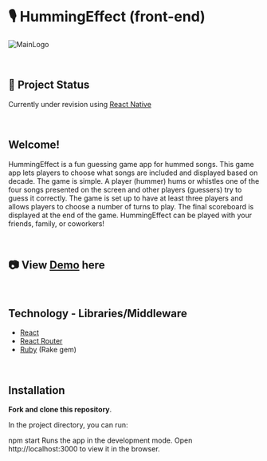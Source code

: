 <br>

# 🎙️ HummingEffect (front-end)

![MainLogo](https://user-images.githubusercontent.com/33072677/138638571-b35e6f68-c3c0-4a10-a9ca-72c6498da6c5.jpg)

<br>

## 🚧 Project Status 
Currently under revision using [React Native](https://reactnative.dev/)

<br>

## Welcome!

HummingEffect is a fun guessing game app for hummed songs. This game app lets players to choose what songs are included and displayed based on decade. The game is simple. A player (hummer) hums or whistles one of the four songs presented on the screen and other players (guessers) try to guess it correctly. The game is set up to have at least three players and allows players to choose a number of turns to play. The final scoreboard is displayed at the end of the game. HummingEffect can be played with your friends, family, or coworkers!

<br>

## 📷 View [Demo](https://youtu.be/UzNjQaHHbcA) here

<br>


## Technology - Libraries/Middleware

- [React](https://github.com/facebook/react)
- [React Router](https://github.com/ReactTraining/react-router)
- [Ruby](https://github.com/ruby/ruby) (Rake gem)


<br>

## Installation

**Fork and clone this repository**.

In the project directory, you can run:

npm start
Runs the app in the development mode.
Open http://localhost:3000 to view it in the browser.


<br>





